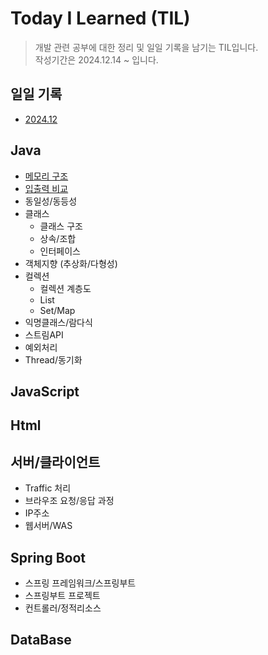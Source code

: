 # **Today I Learned** (TIL)

>개발 관련 공부에 대한 정리 및 일일 기록을 남기는 TIL입니다.     
>작성기간은 2024.12.14 ~ 입니다.

## **일일 기록**
* [2024.12](https://github.com/dbalsk/TIL/blob/main/TIL/2024-12.md)

## **Java**
* [메모리 구조](https://github.com/dbalsk/TIL/blob/main/JAVA/%EB%A9%94%EB%AA%A8%EB%A6%AC%EC%A3%BC%EC%86%8C.md)
* [입출력 비교](https://github.com/dbalsk/TIL/blob/main/JAVA/%EC%9E%85%EC%B6%9C%EB%A0%A5%20%EB%B9%84%EA%B5%90.md)
* 동일성/동등성
* 클래스
    * 클래스 구조
    * 상속/조합
    * 인터페이스
* 객체지향 (추상화/다형성)
* 컬렉션
    * 컬렉션 계층도 
    * List
    * Set/Map
* 익명클래스/람다식     
* 스트림API
* 예외처리
* Thread/동기화

## **JavaScript**

## **Html**

## **서버/클라이언트**
* Traffic 처리
* 브라우조 요청/응답 과정
* IP주소
* 웹서버/WAS        
## **Spring Boot**
* 스프링 프레임워크/스프링부트
* 스프링부트 프로젝트 
* 컨트롤러/정적리소스
     
## **DataBase**

